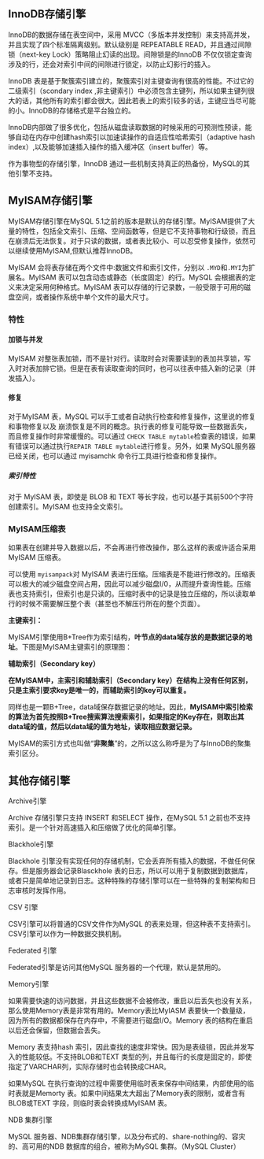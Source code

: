 ## InnoDB存储引擎

InnoDB的数据存储在表空间中，采用 MVCC（多版本并发控制）来支持高并发，并且实现了四个标准隔离级别。默认级别是 REPEATABLE READ，并且通过间隙锁（next-key Lock）策略阻止幻读的出现。间隙锁是的InnoDB 不仅仅锁定查询涉及的行，还会对索引中间的间隙进行锁定，以防止幻影行的插入。

InnoDB 表是基于聚簇索引建立的，聚簇索引对主键查询有很高的性能。不过它的二级索引（scondary index ,非主键索引）中必须包含主键列，所以如果主键列很大的话，其他所有的索引都会很大。因此若表上的索引较多的话，主键应当尽可能的小。InnoDB的存储格式是平台独立的。

InnoDB内部做了很多优化，包括从磁盘读取数据的时候采用的可预测性预读，能够自动在内存中创建hash索引以加速读操作的自适应性哈希索引（adaptive hash index）,以及能够加速插入操作的插入缓冲区（insert buffer）等。

作为事物型的存储引擎，InnoDB 通过一些机制支持真正的热备份，MySQL的其他引擎不支持。

## MyISAM存储引擎

MyISAM存储引擎在MySQL 5.1之前的版本是默认的存储引擎。MyISAM提供了大量的特性，包括全文索引、压缩、空间函数等，但是它不支持事物和行级锁，而且在崩溃后无法恢复。对于只读的数据，或者表比较小、可以忍受修复操作，依然可以继续使用MyISAM,但默认推荐InnoDB。

MyISAM 会将表存储在两个文件中:数据文件和索引文件，分别以 `.MYD`和`.MYI`为扩展名。MyISAM 表可以包含动态或静态（长度固定）的行。MySQL 会根据表的定义来决定采用何种格式。MyISAM 表可以存储的行记录数，一般受限于可用的磁盘空间，或者操作系统中单个文件的最大尺寸。

### 特性

#### 加锁与并发

MyISAM 对整张表加锁，而不是针对行。读取时会对需要读到的表加共享锁，写入时对表加排它锁。但是在表有读取查询的同时，也可以往表中插入新的记录（并发插入）。

#### 修复

对于MyISAM 表，MySQL 可以手工或者自动执行检查和修复操作，这里说的修复和事物修复以及	崩溃恢复是不同的概念。执行表的修复可能导致一些数据丢失，而且修复操作时非常缓慢的。可以通过 `CHECK TABLE mytable`检查表的错误，如果有错误可以通过执行`REPAIR TABLE mytable`进行修复。另外，如果 MySQL服务器已经关闭，也可以通过 myisamchk 命令行工具进行检查和修复操作。

##### 索引特性

对于 MyISAM 表，即使是 BLOB 和 TEXT 等长字段，也可以基于其前500个字符创建索引。MyISAM 也支持全文索引。

### MyISAM压缩表

如果表在创建并导入数据以后，不会再进行修改操作，那么这样的表或许适合采用 MyISAM 压缩表。

可以使用 `myisampack`对 MyISAM 表进行压缩。压缩表是不能进行修改的。压缩表可以极大的减少磁盘空间占用，因此可以减少磁盘I/0，从而提升查询性能。压缩表也支持索引，但索引也是只读的。压缩时表中的记录是独立压缩的，所以读取单行的时候不需要解压整个表（甚至也不解压行所在的整个页面）。

**主键索引：**

MyISAM引擎使用B+Tree作为索引结构，**叶节点的data域存放的是数据记录的地址**。下图是MyISAM主键索引的原理图：

**辅助索引（Secondary key）**

**在MyISAM中，主索引和辅助索引（Secondary key）在结构上没有任何区别，只是主索引要求key是唯一的，而辅助索引的key可以重复。**

同样也是一颗B+Tree，data域保存数据记录的地址。因此，**MyISAM中索引检索的算法为首先按照B+Tree搜索算法搜索索引，如果指定的Key存在，则取出其data域的值，然后以data域的值为地址，读取相应数据记录。**

MyISAM的索引方式也叫做“**非聚集**”的，之所以这么称呼是为了与InnoDB的聚集索引区分。



## 其他存储引擎

Archive引擎

Archive 存储引擎只支持 INSERT 和SELECT 操作，在MySQL 5.1 之前也不支持索引。是一个针对高速插入和压缩做了优化的简单引擎。

Blackhole引擎

Blackhole 引擎没有实现任何的存储机制，它会丢弃所有插入的数据，不做任何保存。但是服务器会记录Blasckhole 表的日志，所以可以用于复制数据到数据库，或者只是简单地记录到日志。这种特殊的存储引擎可以在一些特殊的复制架构和日志审核时发挥作用。

CSV	引擎

CSV引擎可以将普通的CSV文件作为MySQL 的表来处理，但这种表不支持索引。CSV引擎可以作为一种数据交换机制。

Federated 引擎

Federated引擎是访问其他MySQL 服务器的一个代理，默认是禁用的。

Memory引擎

如果需要快速的访问数据，并且这些数据不会被修改，重启以后丢失也没有关系，那么使用Memory表是非常有用的。Memory表比MyIASM 表要快一个数量级，因为所有的数据都保存在内存中，不需要进行磁盘I/O。Memory 表的结构在重启以后还会保留，但数据会丢失。

Memory 表支持hash 索引，因此查找的速度非常快。因为是表级锁，因此并发写入的性能较低。不支持BLOB和TEXT 类型的列，并且每行的长度是固定的，即使指定了VARCHAR列，实际存储时也会转换成CHAR。

如果MySQL 在执行查询的过程中需要使用临时表来保存中间结果，内部使用的临时表就是Memorty 表。如果中间结果太大超出了Memory表的限制，或者含有BLOB或TEXT 字段，则临时表会转换成MyISAM 表。

NDB 集群引擎

MySQL 服务器、NDB集群存储引擎，以及分布式的、share-nothing的、容灾的、高可用的NDB 数据库的组合，被称为MySQL 集群。（MySQL Cluster）



